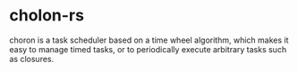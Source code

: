 # cholon-rs
choron is  a task scheduler based on a time wheel algorithm, which makes it easy to manage timed tasks, or to periodically execute arbitrary tasks such as closures.
